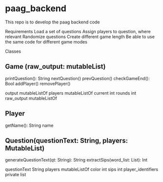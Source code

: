 # paag_backend
This repo is to develop the paag backend code


Requirements
Load a set of questions
Assign players to question, where relevant
Randomize questions
Create different game length
Be able to use the same code for different game modes


Classes

## Game (raw_output: mutableList<String>)
printQuestion(): String
nextQuestion()
prevQuestion()
checkGameEnd(): Bool
addPlayer()
removePlayer()

output mutableListOf<Question>
players mutableListOf<Player>
current int
rounds int
raw_output mutableListOf<String>

## Player
getName(): String
name

## Question(questionText: String, players: MutableList<Player>)
generateQuestionText(qt: String): String
extractSips(word_list: List<String>): Int


questionText String
players mutableListOf<Player>
color int
sips int
player_identifiers private list<String>

